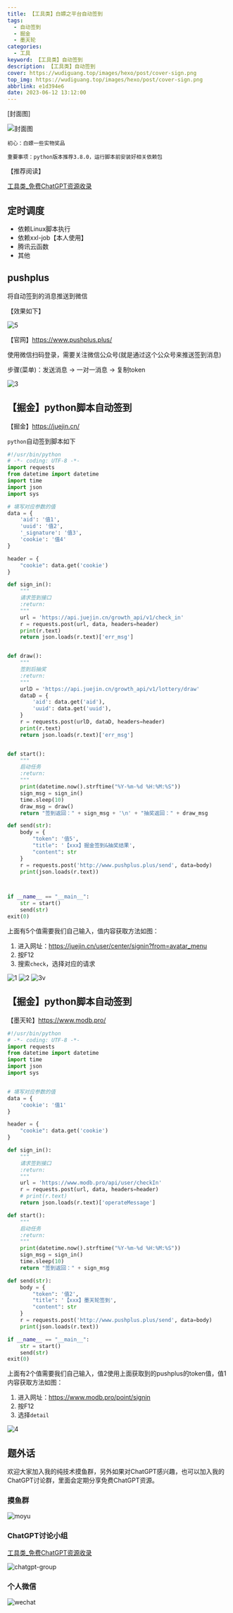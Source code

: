 ```yaml
---
title: 【工具类】白嫖之平台自动签到
tags:
  - 自动签到
  - 掘金
  - 墨天轮
categories:
  - 工具
keyword: 【工具类】自动签到
description: 【工具类】自动签到
cover: https://wudiguang.top/images/hexo/post/cover-sign.png
top_img: https://wudiguang.top/images/hexo/post/cover-sign.png
abbrlink: e1d394e6
date: 2023-06-12 13:12:00
---
```


[封面图]

![封面图](https://wudiguang.top/images/hexo/post/cover-sign.png)

`初心：白嫖一些实物奖品`

`重要事项：python版本推荐3.8.0，运行脚本前安装好相关依赖包`

【推荐阅读】

[工具类_免费ChatGPT资源收录](./工具类_免费ChatGPT资源收录.md)

## 定时调度

* 依赖Linux脚本执行
* 依赖xxl-job【本人使用】
* 腾讯云函数
* 其他

## pushplus

将自动签到的消息推送到微信

【效果如下】

![5](https://wudiguang.top/images/hexo/post/auto-sign05.jpg)

【官网】https://www.pushplus.plus/

使用微信扫码登录，需要关注微信公众号(就是通过这个公众号来推送签到消息)

步骤(菜单)：发送消息 -> 一对一消息 -> 复制token

![3](https://wudiguang.top/images/hexo/post/auto-sign03.png)

## 【掘金】python脚本自动签到

【掘金】https://juejin.cn/

`python`自动签到脚本如下
```python
#!/usr/bin/python
# -*- coding: UTF-8 -*-
import requests
from datetime import datetime
import time
import json
import sys

# 填写对应参数的值
data = {
    'aid': '值1',
    'uuid': '值2',
    '_signature': '值3',
    'cookie': '值4'
}

header = {
    "cookie": data.get('cookie')
}

def sign_in():
    """
    请求签到接口
    :return: 
    """
    url = 'https://api.juejin.cn/growth_api/v1/check_in'
    r = requests.post(url, data, headers=header)
    print(r.text)
    return json.loads(r.text)['err_msg']


def draw():
    """
    签到后抽奖
    :return: 
    """
    urlD = 'https://api.juejin.cn/growth_api/v1/lottery/draw'
    dataD = {
        'aid': data.get('aid'),
        'uuid': data.get('uuid'),
    }
    r = requests.post(urlD, dataD, headers=header)
    print(r.text)
    return json.loads(r.text)['err_msg']


def start():
    """
    启动任务
    :return: 
    """
    print(datetime.now().strftime("%Y-%m-%d %H:%M:%S"))
    sign_msg = sign_in()
    time.sleep(10)
    draw_msg = draw()
    return "签到返回：" + sign_msg + '\n' + "抽奖返回：" + draw_msg

def send(str):
    body = {
		"token": '值5',
		"title": '【xxx】掘金签到&抽奖结果',
		"content": str
    }
    r = requests.post('http://www.pushplus.plus/send', data=body)
    print(json.loads(r.text))



if __name__ == "__main__":
    str = start()
    send(str)
exit(0)
```

上面有5个值需要我们自己输入，值内容获取方法如图：

1. 进入网址：https://juejin.cn/user/center/signin?from=avatar_menu
2. 按F12
3. 搜索`check`，选择对应的请求

![1](https://wudiguang.top/images/hexo/post/auto-sign01.png)
![2](https://wudiguang.top/images/hexo/post/auto-sign02.png)
![3v](https://wudiguang.top/images/hexo/post/auto-sign03.png)

## 【掘金】python脚本自动签到

【墨天轮】https://www.modb.pro/

```python
#!/usr/bin/python
# -*- coding: UTF-8 -*-
import requests
from datetime import datetime
import time
import json
import sys


# 填写对应参数的值
data = {
    'cookie': '值1'
}

header = {
    "cookie": data.get('cookie')
}

def sign_in():
    """
    请求签到接口
    :return: 
    """
    url = 'https://www.modb.pro/api/user/checkIn'
    r = requests.post(url, data, headers=header)
    # print(r.text)
    return json.loads(r.text)['operateMessage']

def start():
    """
    启动任务
    :return: 
    """
    print(datetime.now().strftime("%Y-%m-%d %H:%M:%S"))
    sign_msg = sign_in()
    time.sleep(10)
    return "签到返回：" + sign_msg

def send(str):
    body = {
		"token": '值2',
		"title": '【xxx】墨天轮签到',
		"content": str
    }
    r = requests.post('http://www.pushplus.plus/send', data=body)
    print(json.loads(r.text))

if __name__ == "__main__":
    str = start()
    send(str)
exit(0)
```

上面有2个值需要我们自己输入，值2使用上面获取到的pushplus的token值，值1内容获取方法如图：

1. 进入网址：https://www.modb.pro/point/signin
2. 按F12
3. 选择`detail`

![4](https://wudiguang.top/images/hexo/post/auto-sign04.png)

## 题外话

欢迎大家加入我的纯技术摸鱼群，另外如果对ChatGPT感兴趣，也可以加入我的ChatGPT讨论群，里面会定期分享免费ChatGPT资源。

### 摸鱼群
![moyu](../pic/personal/moyu.jpg)

### ChatGPT讨论小组
[工具类_免费ChatGPT资源收录](./工具类_免费ChatGPT资源收录.md)

![chatgpt-group](../pic/personal/chatgpt-group.jpg)

### 个人微信
![wechat](../pic/personal/wechat.jpg)

